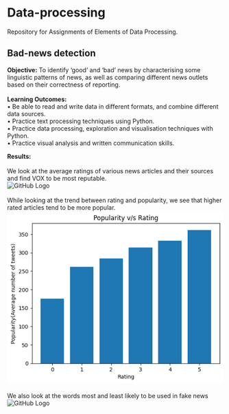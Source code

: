 # Data-processing

Repository for Assignments of Elements of Data Processing.

## Bad-news detection
<b>Objective:</b> To identify ‘good’ and ‘bad’ news by characterising some linguistic patterns of news, as well as comparing different news outlets based on their correctness of reporting. <br> <br>
<b>Learning Outcomes:</b> <br>
• Be able to read and write data in different formats, and combine different
data sources. <br>
• Practice text processing techniques using Python. <br>
• Practice data processing, exploration and visualisation techniques with
Python. <br>
• Practice visual analysis and written communication skills. <br>

<b>Results:</b><br><br>
We look at the average ratings of various news articles and their sources and find VOX to be most reputable.<br>
![GitHub Logo](/bad%20news%20detection/a1/task4b.png=100x100)<br><br>
While looking at the trend between rating and popularity, we see that higher rated articles tend to be more popular.
![GitHub Logo](/bad%20news%20detection/a1/task5.png)<br><br>
We also look at the words most and least likely to be used in fake news
![GitHub Logo](/bad%20news%20detection/a1/task7c.png=100x100)<br><br>
